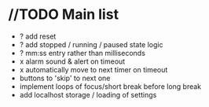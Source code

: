 # //TODO Main list
- ? add reset
- ? add stopped / running / paused state logic
- ? mm:ss entry rather than milliseconds
- x alarm sound & alert on timeout
- x automatically move to next timer on timeout
- buttons to 'skip' to next one
- implement loops of focus/short break before long break
- add localhost storage / loading of settings